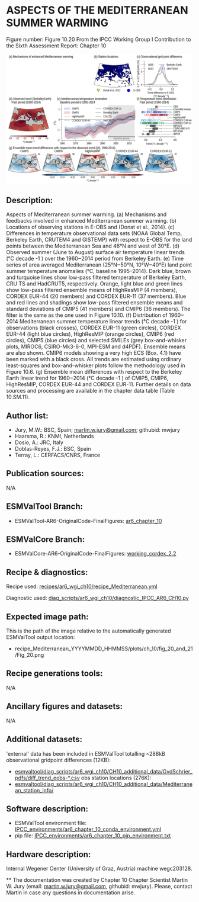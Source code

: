ASPECTS OF THE MEDITERRANEAN SUMMER WARMING
===========================================

Figure number: Figure 10.20
From the IPCC Working Group I Contribution to the Sixth Assessment Report: Chapter 10

![Figure 10.20](ar6_wg1_chap10_figure10_20_Mediterranean_past.png?raw=true)


Description:
------------
Aspects of Mediterranean summer warming. (a) Mechanisms and feedbacks involved in enhanced Mediterranean summer warming. (b) Locations of observing stations in E-OBS and (Donat et al., 2014). (c) Differences in temperature observational data sets (NOAA Global Temp, Berkeley Earth, CRUTEM4 and GISTEMP) with respect to E-OBS for the land points between the Mediterranean Sea and 46°N and west of 30°E. (d) Observed summer (June to August) surface air temperature linear trends (°C decade -1 ) over the 1960‒2014 period from Berkeley Earth. (e) Time series of area averaged Mediterranean (25°N‒50°N, 10°W‒40°E) land point summer temperature anomalies (°C, baseline 1995–2014). Dark blue, brown and turquoise lines show low-pass filtered temperature of Berkeley Earth, CRU TS and HadCRUT5, respectively. Orange, light blue and green lines show low-pass filtered ensemble means of HighResMIP (4 members), CORDEX EUR-44 (20 members) and CORDEX EUR-11 (37 members). Blue and red lines and shadings show low-pass filtered ensemble means and standard deviations of CMIP5 (41 members) and CMIP6 (36 members). The filter is the same as the one used in Figure 10.10. (f) Distribution of 1960‒2014 Mediterranean summer temperature linear trends (°C decade -1 ) for observations (black crosses), CORDEX EUR-11 (green circles), CORDEX EUR-44 (light blue circles), HighResMIP (orange circles), CMIP6 (red circles), CMIP5 (blue circles) and selected SMILEs (grey box-and-whisker plots, MIROC6, CSIRO-Mk3-6-0, MPI-ESM and d4PDF). Ensemble means are also shown. CMIP6 models showing a very high ECS (Box. 4.1) have been marked with a black cross. All trends are estimated using ordinary least-squares and box-and-whisker plots follow the methodology used in Figure 10.6. (g) Ensemble mean differences with respect to the Berkeley Earth linear trend for 1960‒2014 (°C decade -1 ) of CMIP5, CMIP6, HighResMIP, CORDEX EUR-44 and CORDEX EUR-11. Further details on data sources and processing are available in the chapter data table (Table 10.SM.11).


Author list:
------------
- Jury, M.W.: BSC, Spain; martin.w.jury@gmail.com; githubid: mwjury
- Haarsma, R.: KNMI, Netherlands
- Dosio, A.: JRC, Italy
- Doblas-Reyes, F.J.: BSC, Spain
- Terray, L.: CERFACS/CNRS, France


Publication sources:
--------------------
N/A


ESMValTool Branch:
------------------
- ESMValTool-AR6-OriginalCode-FinalFigures: [ar6_chapter_10](https://github.com/ipcc-wgi/ESMValTool-AR6-OriginalCode-FinalFigures/tree/ar6_chapter_10)


ESMValCore Branch:
------------------
- ESMValCore-AR6-OriginalCode-FinalFigures: [working_cordex_2.2](https://github.com/ipcc-wgi/ESMValCore-AR6-OriginalCode-FinalFigures/tree/working_cordex_2.2)


Recipe & diagnostics:
---------------------
Recipe used: [recipes/ar6_wgi_ch10/recipe_Mediterranean.yml](https://github.com/ipcc-wgi/ESMValTool-AR6-OriginalCode-FinalFigures/blob/ar6_chapter_10/esmvaltool/recipes/ar6_wgi_ch10/recipe_Mediterranean.yml)

Diagnostic used: [diag_scripts/ar6_wgi_ch10/diagnostic_IPCC_AR6_CH10.py](https://github.com/ipcc-wgi/ESMValTool-AR6-OriginalCode-FinalFigures/blob/ar6_chapter_10/esmvaltool/diag_scripts/ar6_wgi_ch10/diagnostic_IPCC_AR6_CH10.py)


Expected image path:
--------------------
This is the path of the image relative to the automatically generated ESMValTool output location:
- recipe_Mediterranean_YYYYMMDD_HHMMSS/plots/ch_10/fig_20_and_21/Fig_20.png


Recipe generations tools:
-------------------------
N/A


Ancillary figures and datasets:
-------------------------------
N/A


Additional datasets:
--------------------
'external' data has been included in ESMValTool totalling ~288kB
observational gridpoint differences (12KB):
- [esmvaltool/diag_scripts/ar6_wgi_ch10/CH10_additional_data/GvdSchrier_pdfs/diff_trend_eobs-*.csv](https://github.com/ipcc-wgi/ESMValTool-AR6-OriginalCode-FinalFigures/tree/ar6_chapter_10/esmvaltool/diag_scripts/ar6_wgi_ch10/CH10_additional_data)
obs station locations (276K):
- [esmvaltool/diag_scripts/ar6_wgi_ch10/CH10_additional_data/Mediterranean_station_info/](https://github.com/ipcc-wgi/ESMValTool-AR6-OriginalCode-FinalFigures/tree/ar6_chapter_10/esmvaltool/diag_scripts/ar6_wgi_ch10/CH10_additional_data)


Software description:
---------------------
- ESMValTool environment file: [IPCC_environments/ar6_chapter_10_conda_environment.yml](https://github.com/ipcc-wgi/ESMValTool-AR6-OriginalCode-FinalFigures/blob/main/IPCC_environments/ar6_chapter_10_conda_environment.yml)
- pip file: [IPCC_environments/ar6_chapter_10_pip_environment.txt](https://github.com/ipcc-wgi/ESMValTool-AR6-OriginalCode-FinalFigures/blob/main/IPCC_environments/ar6_chapter_10_pip_environment.txt)


Hardware description:
---------------------
Internal Wegener Center (University of Graz, Austria) machine wegc203128.

** The documentation was created by Chapter 10 Chapter Scientist Martin W. Jury (email: martin.w.jury@gmail.com, githubid: mwjury). Please, contact Martin in case any questions in documentation arise.

